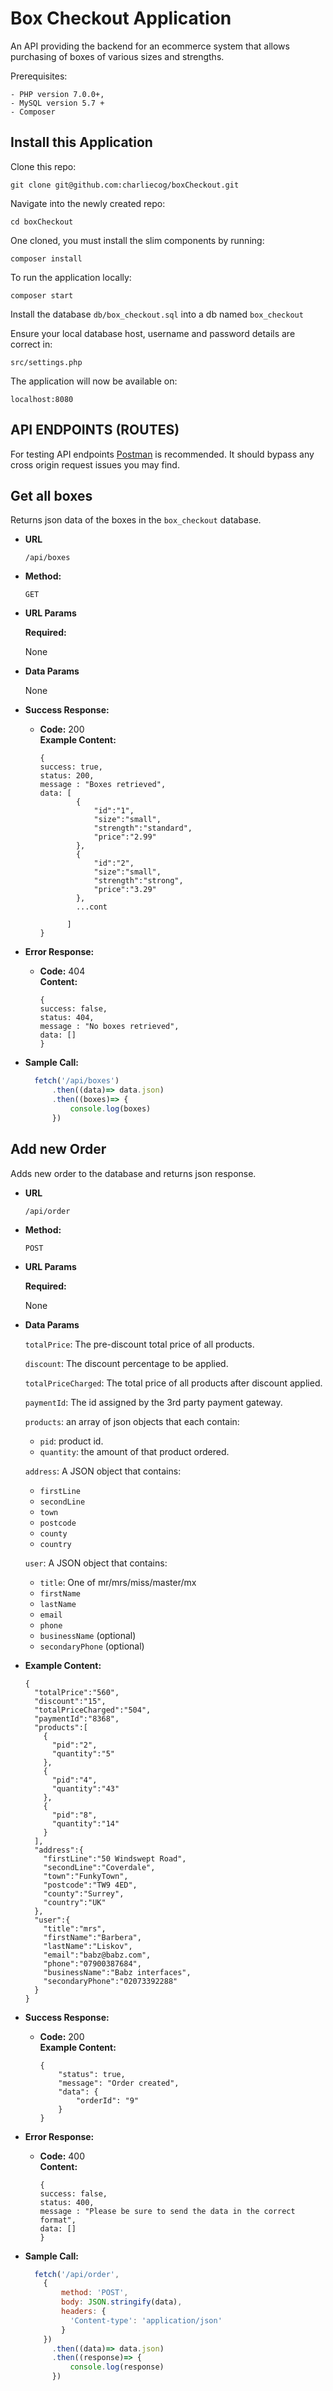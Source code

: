 # Box Checkout Application

An API providing the backend for an ecommerce system that allows purchasing of boxes of various sizes and strengths.

Prerequisites:
 
    - PHP version 7.0.0+, 
    - MySQL version 5.7 + 
    - Composer

## Install this Application

Clone this repo:
```
git clone git@github.com:charliecog/boxCheckout.git
```

Navigate into the newly created repo:
```
cd boxCheckout
```

One cloned, you must install the slim components by running:
```
composer install
```

To run the application locally:
```
composer start
```

Install the database ```db/box_checkout.sql``` into a db named ```box_checkout```

Ensure your local database host, username and password details are correct in:
```
src/settings.php
```

The application will now be available on:
```
localhost:8080
```

## API ENDPOINTS (ROUTES)

For testing API endpoints [Postman](https://www.getpostman.com/) is recommended. It should bypass any cross origin request issues you may find.

**Get all boxes**
----
  Returns json data of the boxes in the ```box_checkout``` database.

* **URL**

  `/api/boxes`

* **Method:**

  `GET`
  
*  **URL Params**

   **Required:**
 
	  None

* **Data Params**

  None

* **Success Response:**

  * **Code:** 200 <br />
    **Example Content:** 
    ```
    { 
    success: true,
    status: 200,
    message : "Boxes retrieved",
    data: [
		    {
			    "id":"1",
			    "size":"small",
			    "strength":"standard",
			    "price":"2.99" 
		    },
		    {
			    "id":"2",
			    "size":"small",
			    "strength":"strong",
			    "price":"3.29" 
		    }, 
		    ...cont
		  
		  ] 
    }
    ```
 
* **Error Response:**

  * **Code:** 404  <br />
    **Content:** 
    ```
    { 
    success: false,
    status: 404,
    message : "No boxes retrieved",
    data: [] 
    }
    ```

* **Sample Call:**

  ```javascript
    fetch('/api/boxes')
	    .then((data)=> data.json)
	    .then((boxes)=> {
		    console.log(boxes)
	    })
  ```

**Add new Order**
----
  Adds new order to the database and returns json response.

* **URL**

  `/api/order`

* **Method:**

  `POST`
  
*  **URL Params**

   **Required:**
 
	  None

* **Data Params**

    `totalPrice`: The pre-discount total price of all products.
    
    `discount`: The discount percentage to be applied.
    
    `totalPriceCharged`: The total price of all products after discount applied.
    
    `paymentId`: The id assigned by the 3rd party payment gateway.
    
    `products`: an array of json objects that each contain:
     - `pid`: product id.
     - `quantity`: the amount of that product ordered.
     
     `address`: A JSON object that contains:
     - `firstLine`
     - `secondLine`
     - `town`
     - `postcode`
     - `county`
     - `country`
     
     `user`: A JSON object that contains:
     - `title`: One of mr/mrs/miss/master/mx
     - `firstName`
     - `lastName`
     - `email`
     - `phone`
     - `businessName` (optional)
     - `secondaryPhone` (optional)
     

* **Example Content:** 
  ```
  {
    "totalPrice":"560",
    "discount":"15",
    "totalPriceCharged":"504",
    "paymentId":"8368",
    "products":[
      {
        "pid":"2",
        "quantity":"5"
      },
      {
        "pid":"4",
        "quantity":"43"
      },
      {
        "pid":"8",
        "quantity":"14"
      }
    ],
    "address":{
      "firstLine":"50 Windswept Road",
      "secondLine":"Coverdale",
      "town":"FunkyTown",
      "postcode":"TW9 4ED",
      "county":"Surrey",
      "country":"UK"
    },
    "user":{
      "title":"mrs",
      "firstName":"Barbera",
      "lastName":"Liskov",
      "email":"babz@babz.com",
      "phone":"07900387684",
      "businessName":"Babz interfaces",
      "secondaryPhone":"02073392288"
    }
  }
  ```

* **Success Response:**

  * **Code:** 200 <br />
    **Example Content:** 
    ```
    {
        "status": true,
        "message": "Order created",
        "data": {
            "orderId": "9"
        }
    }
    ```
 
* **Error Response:**

  * **Code:** 400  <br />
    **Content:** 
    ```
    { 
    success: false,
    status: 400,
    message : "Please be sure to send the data in the correct format",
    data: [] 
    }
    ```

* **Sample Call:**

  ```javascript
    fetch('/api/order', 
      {
          method: 'POST',
          body: JSON.stringify(data),
          headers: {
            'Content-type': 'application/json'
          }
      })
	    .then((data)=> data.json)
	    .then((response)=> {
		    console.log(response)
	    })
  ```
